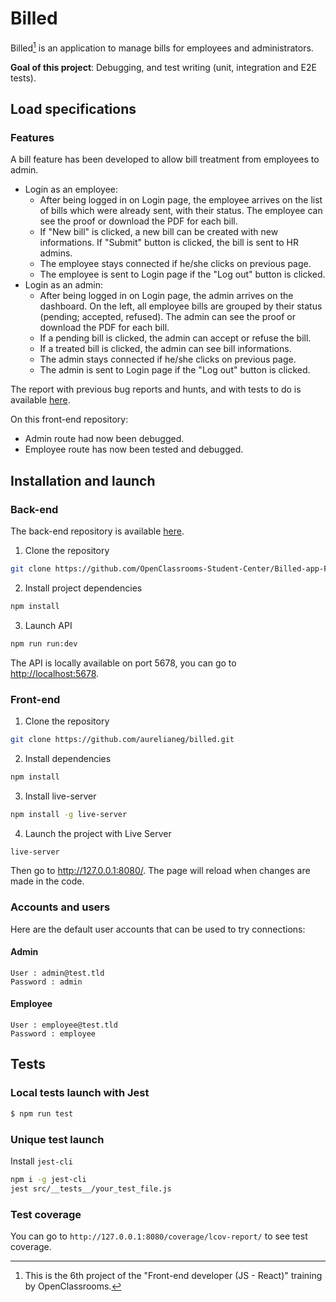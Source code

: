 # Billed

Billed[^1] is an application to manage bills for employees and administrators.

**Goal of this project**: Debugging, and test writing (unit, integration and E2E tests).


## Load specifications

### Features

A bill feature has been developed to allow bill treatment from employees to admin.

- Login as an employee:
    * After being logged in on Login page, the employee arrives on the list of bills which were already sent, with their status. The employee can see the proof or download the PDF for each bill.
    * If "New bill" is clicked, a new bill can be created with new informations. If "Submit" button is clicked, the bill is sent to HR admins.
    * The employee stays connected if he/she clicks on previous page.
    * The employee is sent to Login page if the "Log out" button is clicked.
- Login as an admin:
    * After being logged in on Login page, the admin arrives on the dashboard. On the left, all employee bills are grouped by their status (pending; accepted, refused). The admin can see the proof or download the PDF for each bill.
    * If a pending bill is clicked, the admin can accept or refuse the bill.
    * If a treated bill is clicked, the admin can see bill informations.
    * The admin stays connected if he/she clicks on previous page.
    * The admin is sent to Login page if the "Log out" button is clicked.


The report with previous bug reports and hunts, and with tests to do is available [here](https://www.notion.so/a7a612fc166747e78d95aa38106a55ec?v=2a8d3553379c4366b6f66490ab8f0b90).

On this front-end repository:
- Admin route had now been debugged.
- Employee route has now been tested and debugged.


## Installation and launch

### Back-end

The back-end repository is available [here](https://github.com/OpenClassrooms-Student-Center/Billed-app-FR-back).

1. Clone the repository

```sh
git clone https://github.com/OpenClassrooms-Student-Center/Billed-app-FR-Back.git
```

2. Install project dependencies

```sh
npm install
```

3. Launch API

```sh
npm run run:dev
```

The API is locally available on port 5678, you can go to <http://localhost:5678>.

### Front-end

1. Clone the repository

```sh
git clone https://github.com/aurelianeg/billed.git
```

2. Install dependencies

```sh
npm install
```

3. Install live-server

```sh
npm install -g live-server
```

4. Launch the project with Live Server

```sh
live-server
```

Then go to <http://127.0.0.1:8080/>. The page will reload when changes are made in the code.

### Accounts and users

Here are the default user accounts that can be used to try connections:

#### Admin

```
User : admin@test.tld 
Password : admin
```

#### Employee

```
User : employee@test.tld
Password : employee
```


## Tests

### Local tests launch with Jest

```sh
$ npm run test
```

### Unique test launch

Install `jest-cli`

```sh
npm i -g jest-cli
jest src/__tests__/your_test_file.js
```

### Test coverage

You can go to `http://127.0.0.1:8080/coverage/lcov-report/` to see test coverage.

[^1]: This is the 6th project of the "Front-end developer (JS - React)" training by OpenClassrooms.